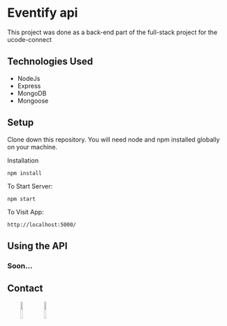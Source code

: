 # Eventify api

<p>This project was done as a back-end part of the full-stack project for the ucode-connect</p>

<h2>Technologies Used</h2>

<ul>
    <li>NodeJs</li>
    <li>Express</li>
    <li>MongoDB</li>
    <li>Mongoose</li>
</ul>
<h2>Setup</h2>

<p>Clone down this repository. You will need node and npm installed globally on your machine.
</p>
<p> 
Installation

`npm install`

To Start Server:

`npm start`

To Visit App:

`http://localhost:5000/`

</p>

<h2>Using the API</h2>

<h3>Soon...</h3>

<h2>Contact</h2>
<p><span style="margin-right: 30px;"></span><a href="https://github.com/Vlad-Makarenko"><img target="_blank" src="https://cdn.jsdelivr.net/gh/devicons/devicon/icons/github/github-original.svg" style="width: 10%;"></a>
<a href="https://github.com/Vlad-Makarenko"><img target="_blank" src="https://cdn.jsdelivr.net/gh/devicons/devicon/icons/github/github-original.svg" style="width: 10%;"></a></p>
